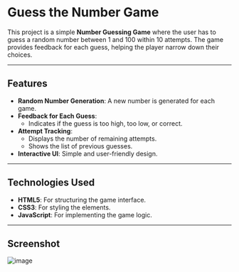 # Guess the Number Game

This project is a simple **Number Guessing Game** where the user has to guess a random number between 1 and 100 within 10 attempts. The game provides feedback for each guess, helping the player narrow down their choices.

---

## Features

- **Random Number Generation**: A new number is generated for each game.
- **Feedback for Each Guess**:
  - Indicates if the guess is too high, too low, or correct.
- **Attempt Tracking**:
  - Displays the number of remaining attempts.
  - Shows the list of previous guesses.
- **Interactive UI**: Simple and user-friendly design.

---

## Technologies Used

- **HTML5**: For structuring the game interface.
- **CSS3**: For styling the elements.
- **JavaScript**: For implementing the game logic.

---

## Screenshot

![image](https://github.com/user-attachments/assets/93465b64-6519-4706-bcc8-166117273fa3)
